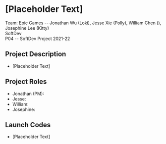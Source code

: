 # [Placeholder Text]

Team: Epic Games -- Jonathan Wu (Loki), Jesse Xie (Polly), William Chen (), Josephine Lee (Kitty)  
SoftDev  
P04 -- SoftDev Project 2021-22

## Project Description
- [Placeholder Text]

## Project Roles
- Jonathan (PM):
- Jesse:
- William:
- Josephine:

## Launch Codes
- [Placeholder Text]
